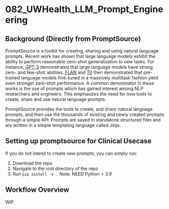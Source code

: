 # 082_UWHealth_LLM_Prompt_Engineering

## Background (Directly from PromptSource)

PromptSource is a toolkit for creating, sharing and using natural language prompts. Recent work has shown that large language models exhibit the ability to perform reasonable zero-shot generalization to new tasks. For instance, [GPT-3](https://arxiv.org/abs/2005.14165) demonstrated that large language models have strong zero- and few-shot abilities. [FLAN](https://arxiv.org/abs/2109.01652) and [T0](https://arxiv.org/abs/2110.08207) then demonstrated that pre-trained language models fine-tuned in a massively multitask fashion yield even stronger zero-shot performance. A common denominator in these works is the use of prompts which has gained interest among NLP researchers and engineers. This emphasizes the need for new tools to create, share and use natural language prompts.

PromptSource provides the tools to create, and share natural language prompts, and then use the thousands of existing and newly created prompts through a simple API. Prompts are saved in standalone structured files and are written in a simple templating language called Jinja.

## Setting up promptsource for Clinical Usecase
If you do not intend to create new prompts, you can simply run:
1. Download the repo
1. Navigate to the root directory of the repo
1. Run `pip install -e .`
Note: NEED Python < 3.9

## Workflow Overview
WIP
